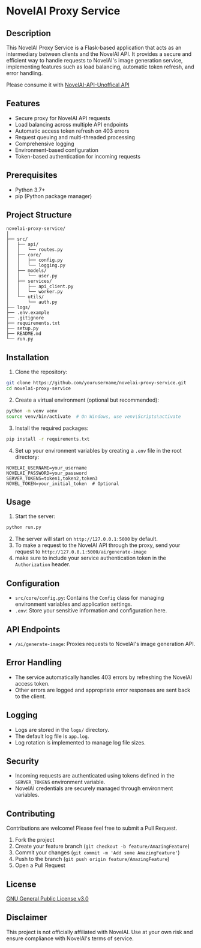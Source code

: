 # NovelAI Proxy Service

## Description

This NovelAI Proxy Service is a Flask-based application that acts as an intermediary between clients and the NovelAI API. It provides a secure and efficient way to handle requests to NovelAI's image generation service, implementing features such as load balancing, automatic token refresh, and error handling.

Please consume it with [NovelAI-API-Unoffical API](https://github.com/kokosensei/NovelAI-API?tab=readme-ov-file#image-generation-unoffical-api)

## Features

- Secure proxy for NovelAI API requests
- Load balancing across multiple API endpoints
- Automatic access token refresh on 403 errors
- Request queuing and multi-threaded processing
- Comprehensive logging
- Environment-based configuration
- Token-based authentication for incoming requests

## Prerequisites

- Python 3.7+
- pip (Python package manager)

## Project Structure

```
novelai-proxy-service/
│
├── src/
│   ├── api/
│   │   └── routes.py
│   ├── core/
│   │   ├── config.py
│   │   └── logging.py
│   ├── models/
│   │   └── user.py
│   ├── services/
│   │   ├── api_client.py
│   │   └── worker.py
│   └── utils/
│       └── auth.py
├── logs/
├── .env.example
├── .gitignore
├── requirements.txt
├── setup.py
├── README.md
└── run.py
```

## Installation

1. Clone the repository:

```bash
git clone https://github.com/yourusername/novelai-proxy-service.git
cd novelai-proxy-service
```

2. Create a virtual environment (optional but recommended):

```bash
python -m venv venv
source venv/bin/activate  # On Windows, use venv\Scripts\activate
```

3. Install the required packages:

```bash
pip install -r requirements.txt
```

4. Set up your environment variables by creating a `.env` file in the root directory:

```
NOVELAI_USERNAME=your_username
NOVELAI_PASSWORD=your_password
SERVER_TOKENS=token1,token2,token3
NOVEL_TOKEN=your_initial_token  # Optional
```

## Usage

1. Start the server:

```bash
python run.py
```

2. The server will start on `http://127.0.0.1:5000` by default.
3. To make a request to the NovelAI API through the proxy, send your request to `http://127.0.0.1:5000/ai/generate-image`
4. make sure to include your service authentication token in the `Authorization` header.

## Configuration

- `src/core/config.py`: Contains the `Config` class for managing environment variables and application settings.
- `.env`: Store your sensitive information and configuration here.

## API Endpoints

- `/ai/generate-image`: Proxies requests to NovelAI's image generation API.

## Error Handling

- The service automatically handles 403 errors by refreshing the NovelAI access token.
- Other errors are logged and appropriate error responses are sent back to the client.

## Logging

- Logs are stored in the `logs/` directory.
- The default log file is `app.log`.
- Log rotation is implemented to manage log file sizes.

## Security

- Incoming requests are authenticated using tokens defined in the `SERVER_TOKENS` environment variable.
- NovelAI credentials are securely managed through environment variables.

## Contributing

Contributions are welcome! Please feel free to submit a Pull Request.

1. Fork the project
2. Create your feature branch (`git checkout -b feature/AmazingFeature`)
3. Commit your changes (`git commit -m 'Add some AmazingFeature'`)
4. Push to the branch (`git push origin feature/AmazingFeature`)
5. Open a Pull Request

## License

[GNU General Public License v3.0](LICENSE)

## Disclaimer

This project is not officially affiliated with NovelAI. Use at your own risk and ensure compliance with NovelAI's terms of service.